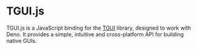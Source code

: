 # TGUI.js

TGUI.js is a JavaScript binding for the [TGUI](https://github.com/texus/TGUI) library, designed to work with Deno. It provides a simple, intuitive and cross-platform API for building native GUIs.
